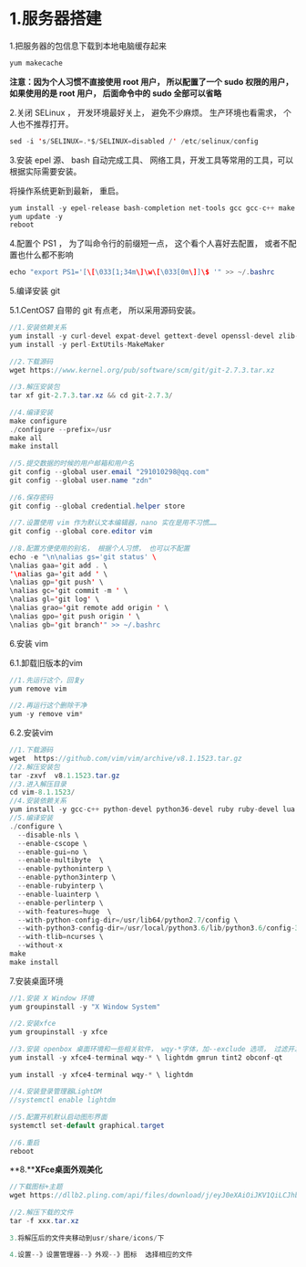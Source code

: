 # 1.服务器搭建
1.把服务器的包信息下载到本地电脑缓存起来

```java
yum makecache
```
**注意：因为个人习惯不直接使用 root 用户， 所以配置了一个 sudo 权限的用户， 如果使用的是 root 用户， 后面命令中的 sudo 全部可以省略**  

2.关闭 SELinux ， 开发环境最好关上， 避免不少麻烦。 生产环境也看需求， 个人也不推荐打开。

```java
sed -i 's/SELINUX=.*$/SELINUX=disabled /' /etc/selinux/config
```
3.安装 epel 源、 bash 自动完成工具、 网络工具，开发工具等常用的工具，可以根据实际需要安装。

将操作系统更新到最新， 重启。

```java
yum install -y epel-release bash-completion net-tools gcc gcc-c++ make cmake autoconf
yum update -y
reboot
```
4.配置个 PS1 ， 为了叫命令行的前缀短一点， 这个看个人喜好去配置， 或者不配置也什么都不影响

```java
echo "export PS1='[\[\033[1;34m\]\w\[\033[0m\]]\$ '" >> ~/.bashrc
```
5.编译安装 git

5.1.CentOS7 自带的 git 有点老， 所以采用源码安装。

```java
//1.安装依赖关系
yum install -y curl-devel expat-devel gettext-devel openssl-devel zlib-devel
yum install -y perl-ExtUtils-MakeMaker
​
//2.下载源码
wget https://www.kernel.org/pub/software/scm/git/git-2.7.3.tar.xz
​
//3.解压安装包
tar xf git-2.7.3.tar.xz && cd git-2.7.3/
​
//4.编译安装
make configure
./configure --prefix=/usr
make all
make install
​
//5.提交数据的时候的用户邮箱和用户名
git config --global user.email "291010298@qq.com"
git config --global user.name "zdn"
​
//6.保存密码
git config --global credential.helper store
​
//7.设置使用 vim 作为默认文本编辑器，nano 实在是用不习惯……
git config --global core.editor vim
​
//8.配置方便使用的别名， 根据个人习惯， 也可以不配置
echo -e "\n\nalias gs='git status' \
\nalias gaa='git add . \
'\nalias ga='git add ' \
\nalias gp='git push' \
\nalias gc='git commit -m ' \
\nalias gl='git log' \
\nalias grao='git remote add origin ' \
\nalias gpo='git push origin ' \
\nalias gb='git branch'" >> ~/.bashrc
```
6.安装 vim

6.1.卸载旧版本的vim

```java
//1.先运行这个，回复y
yum remove vim
​
//2.再运行这个删除干净
yum -y remove vim*
```
6.2.安装vim

```java
//1.下载源码
wget  https://github.com/vim/vim/archive/v8.1.1523.tar.gz
//2.解压安装包
tar -zxvf  v8.1.1523.tar.gz
//3.进入解压目录
cd vim-8.1.1523/
//4.安装依赖关系
yum install -y gcc-c++ python-devel python36-devel ruby ruby-devel lua lua-devel perl per-devel perl-ExtUtils-Embed libX11-devel ncurses-devel
//5.编译安装
./configure \
  --disable-nls \
  --enable-cscope \
  --enable-gui=no \
  --enable-multibyte  \
  --enable-pythoninterp \
  --enable-python3interp \
  --enable-rubyinterp \
  --enable-luainterp \
  --enable-perlinterp \
  --with-features=huge  \
  --with-python-config-dir=/usr/lib64/python2.7/config \
  --with-python3-config-dir=/usr/local/python3.6/lib/python3.6/config-3.6m-x86_64-linux-gnu \
  --with-tlib=ncurses \
  --without-x
make
make install
```
7.安装桌面环境

```java
//1.安装 X Window 环境
yum groupinstall -y "X Window System"
​
//2.安装xfce
yum groupinstall -y xfce
​
//3.安装 openbox 桌面环境和一些相关软件， wqy-*字体，加--exclude 选项， 过滤开发相关的包
yum install -y xfce4-terminal wqy-* \ lightdm gmrun tint2 obconf-qt
​
yum install -y xfce4-terminal wqy-* \ lightdm
​
//4.安装登录管理器LightDM
//systemctl enable lightdm
​
//5.配置开机默认启动图形界面
systemctl set-default graphical.target
​
//6.重启
reboot
```
\*\*8.\*\***XFce桌面外观美化**  

```java
//下载图标+主题
wget https://dllb2.pling.com/api/files/download/j/eyJ0eXAiOiJKV1QiLCJhbGciOiJIUzI1NiJ9.eyJpZCI6IjE1OTM2ODc1MzQiLCJ1IjpudWxsLCJsdCI6ImRvd25sb2FkIiwicyI6ImVmNGFiYzg3NzU4MjIzYTQzMjBjMjVhZTQxYjIzZjQyZWM3N2RmN2UzM2NjMzdiZTg0OTEyMmFlMmI3NDgwMjY0M2I2Mzk4MjcyNDI3OTNmMzNmMTczNjliOGNlYjg1NmI4MjY0ODBkNjlmMTYyZTk3NDFiZTg4YzYxMmMzN2FhIiwidCI6MTU5NDM2ODAyMiwic3RmcCI6IjRiYTI5MDAzMGQzOTFkNzViZTgxZjhiYTY4YmFmOTVmIiwic3RpcCI6IjYwLjIwOC4yMC42MiJ9.jMTVMElktwt2g5v5cLK_-9uOb7wNQpe_tJEblIY6f04/01-McMojave-circle.tar.xz
​
//2.解压下载的文件
tar -f xxx.tar.xz
​
3.将解压后的文件夹移动到usr/share/icons/下
​
4.设置--》设置管理器--》外观--》图标  选择相应的文件
```
